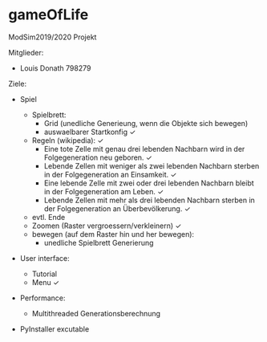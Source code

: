 # gameOfLife

ModSim2019/2020 Projekt

Mitglieder:
* Louis Donath 798279


Ziele:

* Spiel
    * Spielbrett:
        * Grid (unedliche Generieung, wenn die Objekte sich bewegen)
        * auswaelbarer Startkonfig ✓
    * Regeln (wikipedia): ✓
        * Eine tote Zelle mit genau drei lebenden Nachbarn wird in der Folgegeneration neu geboren. ✓
        * Lebende Zellen mit weniger als zwei lebenden Nachbarn sterben in der Folgegeneration an Einsamkeit. ✓
        * Eine lebende Zelle mit zwei oder drei lebenden Nachbarn bleibt in der Folgegeneration am Leben. ✓
        * Lebende Zellen mit mehr als drei lebenden Nachbarn sterben in der Folgegeneration an Überbevölkerung. ✓
    * evtl. Ende
    * Zoomen (Raster vergroessern/verkleinern) ✓
    * bewegen (auf dem Raster hin und her bewegen):
        * unedliche Spielbrett Generierung  
 
* User interface:
    * Tutorial
    * Menu ✓
 
* Performance:
    * Multithreaded Generationsberechnung
 
* PyInstaller excutable
